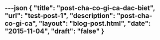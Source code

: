 ---json
{
"title": "post-cha-co-gi-ca-dac-biet",
"url": "test-post-1",
"description": "post-cha-co-gi-ca",
"layout": "blog-post.html",
"date": "2015-11-04",
"draft": "false"
}
---